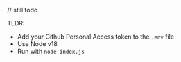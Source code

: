 // still todo

TLDR:
- Add your Github Personal Access token to the `.env` file
- Use Node v18
- Run with `node index.js`
